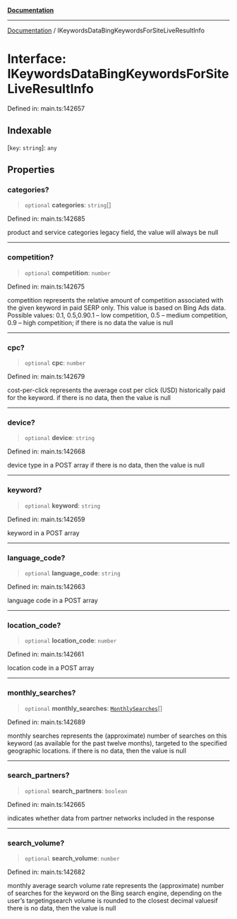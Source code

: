 [**Documentation**](../README.md)

***

[Documentation](../README.md) / IKeywordsDataBingKeywordsForSiteLiveResultInfo

# Interface: IKeywordsDataBingKeywordsForSiteLiveResultInfo

Defined in: main.ts:142657

## Indexable

\[`key`: `string`\]: `any`

## Properties

### categories?

> `optional` **categories**: `string`[]

Defined in: main.ts:142685

product and service categories
legacy field, the value will always be null

***

### competition?

> `optional` **competition**: `number`

Defined in: main.ts:142675

competition
represents the relative amount of competition associated with the given keyword in paid SERP only. This value is based on Bing Ads data.
Possible values: 0.1, 0.5,0.90.1 – low competition,
0.5 – medium competition,
0.9 – high competition;
if there is no data the value is null

***

### cpc?

> `optional` **cpc**: `number`

Defined in: main.ts:142679

cost-per-click
represents the average cost per click (USD) historically paid for the keyword.
if there is no data, then the value is null

***

### device?

> `optional` **device**: `string`

Defined in: main.ts:142668

device type in a POST array
if there is no data, then the value is null

***

### keyword?

> `optional` **keyword**: `string`

Defined in: main.ts:142659

keyword in a POST array

***

### language\_code?

> `optional` **language\_code**: `string`

Defined in: main.ts:142663

language code in a POST array

***

### location\_code?

> `optional` **location\_code**: `number`

Defined in: main.ts:142661

location code in a POST array

***

### monthly\_searches?

> `optional` **monthly\_searches**: [`MonthlySearches`](../classes/MonthlySearches.md)[]

Defined in: main.ts:142689

monthly searches
represents the (approximate) number of searches on this keyword (as available for the past twelve months), targeted to the specified geographic locations.
if there is no data, then the value is null

***

### search\_partners?

> `optional` **search\_partners**: `boolean`

Defined in: main.ts:142665

indicates whether data from partner networks included in the response

***

### search\_volume?

> `optional` **search\_volume**: `number`

Defined in: main.ts:142682

monthly average search volume rate
represents the (approximate) number of searches for the keyword on the Bing search engine, depending on the user’s targetingsearch volume is rounded to the closest decimal valuesif there is no data, then the value is null
